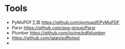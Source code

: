 

# Tools
- PyMuPDF工具 https://github.com/pymupdf/PyMuPDF
- Parsr https://github.com/axa-group/Parsr
- Plumber  https://github.com/jsvine/pdfplumber
- https://github.com/jalan/pdftotext
- 